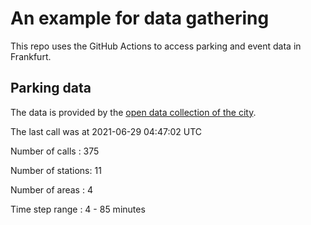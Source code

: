 # An example for data gathering

This repo uses the GitHub Actions to access parking and event data in Frankfurt.

## Parking data
The data is provided by the [open data collection of the city](https://www.offenedaten.frankfurt.de/).

The last call was at 2021-06-29 04:47:02 UTC

Number of calls   : 375

Number of stations:  11

Number of areas   :   4

Time step range   :   4 -  85 minutes

